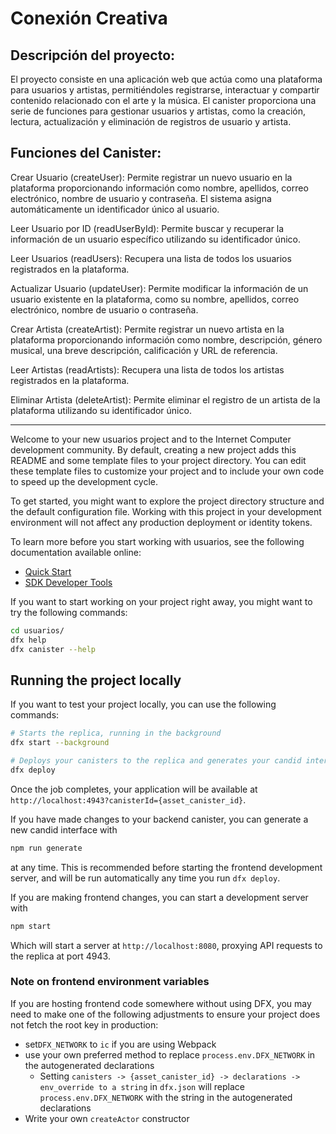 # Conexión Creativa
## Descripción del proyecto:

El proyecto consiste en una aplicación web que actúa como una plataforma para usuarios y artistas, permitiéndoles registrarse, interactuar y compartir contenido relacionado con el arte y la música. El canister proporciona una serie de funciones para gestionar usuarios y artistas, como la creación, lectura, actualización y eliminación de registros de usuario y artista.

## Funciones del Canister:

Crear Usuario (createUser): Permite registrar un nuevo usuario en la plataforma proporcionando información como nombre, apellidos, correo electrónico, nombre de usuario y contraseña. El sistema asigna automáticamente un identificador único al usuario.

Leer Usuario por ID (readUserById): Permite buscar y recuperar la información de un usuario específico utilizando su identificador único.

Leer Usuarios (readUsers): Recupera una lista de todos los usuarios registrados en la plataforma.

Actualizar Usuario (updateUser): Permite modificar la información de un usuario existente en la plataforma, como su nombre, apellidos, correo electrónico, nombre de usuario o contraseña.

Crear Artista (createArtist): Permite registrar un nuevo artista en la plataforma proporcionando información como nombre, descripción, género musical, una breve descripción, calificación y URL de referencia.

Leer Artistas (readArtists): Recupera una lista de todos los artistas registrados en la plataforma.

Eliminar Artista (deleteArtist): Permite eliminar el registro de un artista de la plataforma utilizando su identificador único.

------------------------------------------------------------------------------------------------------------------------------------------------------------------------

Welcome to your new usuarios project and to the Internet Computer development community. By default, creating a new project adds this README and some template files to your project directory. You can edit these template files to customize your project and to include your own code to speed up the development cycle.

To get started, you might want to explore the project directory structure and the default configuration file. Working with this project in your development environment will not affect any production deployment or identity tokens.

To learn more before you start working with usuarios, see the following documentation available online:

- [Quick Start](https://internetcomputer.org/docs/current/developer-docs/setup/deploy-locally)
- [SDK Developer Tools](https://internetcomputer.org/docs/current/developer-docs/setup/install)

If you want to start working on your project right away, you might want to try the following commands:

```bash
cd usuarios/
dfx help
dfx canister --help
```

## Running the project locally

If you want to test your project locally, you can use the following commands:

```bash
# Starts the replica, running in the background
dfx start --background

# Deploys your canisters to the replica and generates your candid interface
dfx deploy
```

Once the job completes, your application will be available at `http://localhost:4943?canisterId={asset_canister_id}`.

If you have made changes to your backend canister, you can generate a new candid interface with

```bash
npm run generate
```

at any time. This is recommended before starting the frontend development server, and will be run automatically any time you run `dfx deploy`.

If you are making frontend changes, you can start a development server with

```bash
npm start
```

Which will start a server at `http://localhost:8080`, proxying API requests to the replica at port 4943.

### Note on frontend environment variables

If you are hosting frontend code somewhere without using DFX, you may need to make one of the following adjustments to ensure your project does not fetch the root key in production:

- set`DFX_NETWORK` to `ic` if you are using Webpack
- use your own preferred method to replace `process.env.DFX_NETWORK` in the autogenerated declarations
  - Setting `canisters -> {asset_canister_id} -> declarations -> env_override to a string` in `dfx.json` will replace `process.env.DFX_NETWORK` with the string in the autogenerated declarations
- Write your own `createActor` constructor
